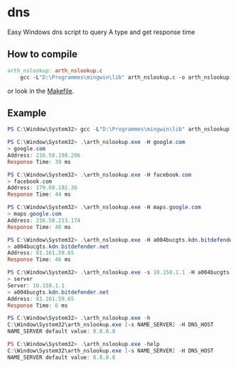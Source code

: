 # dns
Easy Windows dns script to query A type and get response time

## How to compile

```Makefile
arth_nslookup: arth_nslookup.c
	gcc -L"D:\Programmes\mingwin\lib" arth_nslookup.c -o arth_nslookup -lwsock32
```

or look in the <a href="https://github.com/AetherBlack/dns/blob/main/Makefile">Makefile</a>.

## Example

```powershell
PS C:\Window\System32> gcc -L"D:\Programmes\mingwin\lib" arth_nslookup.c -o arth_nslookup -lwsock32

PS C:\Window\System32> .\arth_nslookup.exe -H google.com
> google.com
Address: 216.58.198.206
Response Time: 39 ms

PS C:\Window\System32> .\arth_nslookup.exe -H facebook.com
> facebook.com
Address: 179.60.192.36
Response Time: 44 ms

PS C:\Window\System32> .\arth_nslookup.exe -H maps.google.com
> maps.google.com
Address: 216.58.213.174
Response Time: 40 ms

PS C:\Window\System32> .\arth_nslookup.exe -H a004bucgts.kdn.bitdefender.net
> a004bucgts.kdn.bitdefender.net
Address: 81.161.59.65
Response Time: 46 ms

PS C:\Window\System32> .\arth_nslookup.exe -s 10.158.1.1 -H a004bucgts.kdn.bitdefender.net
> server
Server: 10.158.1.1
> a004bucgts.kdn.bitdefender.net
Address: 81.161.59.65
Response Time: 6 ms

PS C:\Window\System32> .\arth_nslookup.exe -h
C:\Window\System32\arth_nslookup.exe [-s NAME_SERVER] -H DNS_HOST
NAME_SERVER default value: 8.8.8.8

PS C:\Window\System32> .\arth_nslookup.exe -help
C:\Window\System32\arth_nslookup.exe [-s NAME_SERVER] -H DNS_HOST
NAME_SERVER default value: 8.8.8.8
```

